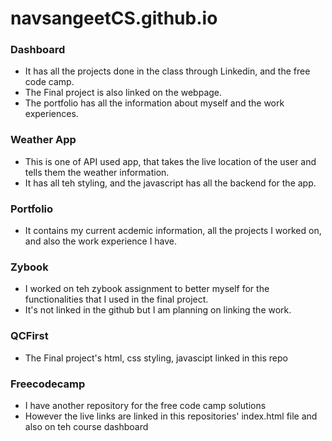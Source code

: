 # navsangeetCS.github.io

### Dashboard
* It has all the projects done in the class through Linkedin, and the free code camp.
* The Final project is also linked on the webpage.
* The portfolio has all the information about myself and the work experiences.

### Weather App
* This is one of API used app, that takes the live location of the user and tells them the weather information.
* It has all teh styling, and the javascript has all the backend for the app.

### Portfolio
* It contains my current acdemic information, all the projects I worked on, and also the work experience I have.

### Zybook
* I worked on teh zybook assignment to better myself for the functionalities that I used in the final project.
* It's not linked in the github but I am planning on linking the work.

### QCFirst
* The Final project's html, css styling, javascipt linked in this repo

### Freecodecamp
* I have another repository for the free code camp solutions 
* However the live links are linked in this repositories' index.html file and also on teh course dashboard
